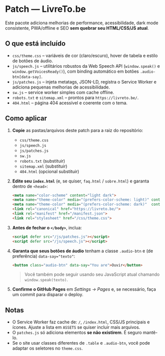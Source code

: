 # Patch — LivreTo.be

Este pacote adiciona melhorias de performance, acessibilidade, dark mode consistente, PWA/offline e SEO **sem quebrar seu HTML/CSS/JS atual**.

## O que está incluído
- `css/theme.css` – variáveis de cor (claro/escuro), hover de tabela e estilo de botões de áudio.
- `js/speech.js` – utilitários robustos da Web Speech API (`window.speak()` e `window.getVoicesReady()`), com binding automático em botões `.audio-btn[data-say]`.
- `js/patches.js` – injeta metatags, JSON-LD, registra o Service Worker e adiciona pequenas melhorias de acessibilidade.
- `sw.js` – service worker simples com cache offline.
- `robots.txt` e `sitemap.xml` – prontos para `https://livreto.be/`.
- `404.html` – página 404 acessível e coerente com o tema.

## Como aplicar
1. **Copie** as pastas/arquivos deste patch para a raiz do repositório:  
   - `css/theme.css`  
   - `js/speech.js`  
   - `js/patches.js`  
   - `sw.js`  
   - `robots.txt` (substituir)  
   - `sitemap.xml` (substituir)  
   - `404.html` (opcional substituir)

2. **Edite seu `index.html`** (e, se quiser, `faq.html` / `sobre.html`) e garanta dentro de `<head>`:
   ```html
   <meta name="color-scheme" content="light dark">
   <meta name="theme-color" media="(prefers-color-scheme: light)" content="#ffffff">
   <meta name="theme-color" media="(prefers-color-scheme: dark)"  content="#0b0b10">
   <link rel="canonical" href="https://livreto.be/">
   <link rel="manifest" href="/manifest.json">
   <link rel="stylesheet" href="/css/theme.css">
   ```

3. **Antes de fechar o `</body>`**, inclua:
   ```html
   <script defer src="/js/patches.js"></script>
   <script defer src="/js/speech.js"></script>
   ```

4. **Garanta que seus botões de áudio** tenham a classe `.audio-btn` e (de preferência) `data-say="texto"`:
   ```html
   <button class="audio-btn" data-say="You are">Ouvir</button>
   ```
   > Você também pode seguir usando seu JavaScript atual chamando `window.speak(texto)`.

5. **Confirme o GitHub Pages** em *Settings → Pages* e, se necessário, faça um commit para disparar o deploy.

## Notas
- O Service Worker faz cache de: `/`, `/index.html`, CSS/JS principais e ícones. Ajuste a lista em `ASSETS` se quiser incluir mais arquivos.
- O `patches.js` só adiciona elementos **se não existirem**. É seguro mantê-lo.
- Se o site usar classes diferentes de `.table` e `.audio-btn`, você pode adaptar os seletores no `theme.css`.
